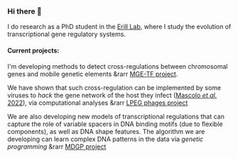 ### Hi there 👋

I do research as a PhD student in the [Erill Lab](https://erilllab.umbc.edu/), where I study the evolution of transcriptional gene regulatory systems.

#### Current projects:

I'm developing methods to detect cross-regulations between chromosomal genes and mobile genetic elements &rarr [MGE-TF project](https://github.com/ErillLab/MGE_TF).

We have shown that such cross-regulation can be implemented by some viruses to *hack* the gene network of the host they infect ([Mascolo *et al.* 2022](https://www.frontiersin.org/articles/10.3389/fmicb.2022.918015/full)), via computational analyses &rarr [LPEG phages project](https://github.com/ErillLab/LPEG_phages)

We are also developing new models of transcriptional regulations that can capture the role of variable spacers in DNA binding motifs (due to flexible components), as well as DNA shape features.
The algorithm we are developing can learn complex DNA patterns in the data via *genetic programming* &rarr [MDGP project](https://github.com/ErillLab/MD_GP)



<!--
**eliamascolo/eliamascolo** is a ✨ _special_ ✨ repository because its `README.md` (this file) appears on your GitHub profile.

Here are some ideas to get you started:

- 🔭 I’m currently working on ...
- 🌱 I’m currently learning ...
- 👯 I’m looking to collaborate on ...
- 🤔 I’m looking for help with ...
- 💬 Ask me about ...
- 📫 How to reach me: ...
- 😄 Pronouns: ...
- ⚡ Fun fact: ...
-->
